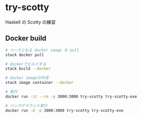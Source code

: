 # try-scotty

Haskell の Scotty の練習

## Docker build

```bash
# ベースとなる docker image を pull
stack docker pull

# dockerでビルドする
stack build --docker

# docker imageの作成
stack image container --docker

# 実行
docker run -it --rm -p 3000:3000 try-scotty try-scotty-exe

# バックグラウンド実行
docker run -d -p 3000:3000 try-scotty try-scotty-exe
```
